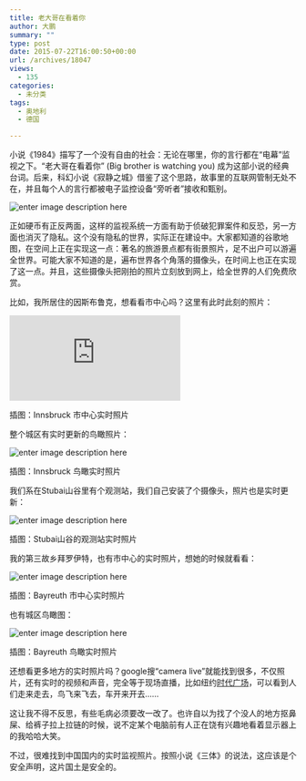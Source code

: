 ```yaml
---
title: 老大哥在看着你
author: 大鹏
summary: ""
type: post
date: 2015-07-22T16:00:50+00:00
url: /archives/18047
views:
  - 135
categories:
  - 未分类
tags:
  - 奥地利
  - 德国

---
```

小说《1984》描写了一个没有自由的社会：无论在哪里，你的言行都在“电幕”监视之下。“老大哥在看着你” (Big brother is watching you) 成为这部小说的经典台词。后来，科幻小说《寂静之城》借鉴了这个思路，故事里的互联网管制无处不在，并且每个人的言行都被电子监控设备“旁听者”接收和甄别。

![enter image description here][1]

正如硬币有正反两面，这样的监视系统一方面有助于侦破犯罪案件和反恐，另一方面也消灭了隐私。这个没有隐私的世界，实际正在建设中。大家都知道的谷歌地图，在空间上正在实现这一点：著名的旅游景点都有街景照片，足不出户可以游遍全世界。可能大家不知道的是，遍布世界各个角落的摄像头，在时间上也正在实现了这一点。并且，这些摄像头把刚拍的照片立刻放到网上，给全世界的人们免费欣赏。

比如，我所居住的因斯布鲁克，想看看市中心吗？这里有此时此刻的照片：

![enter image description here][2]

插图：Innsbruck 市中心实时照片

整个城区有实时更新的鸟瞰照片：

![enter image description here][3]

插图：Innsbruck 鸟瞰实时照片

我们系在Stubai山谷里有个观测站，我们自己安装了个摄像头，照片也是实时更新：

![enter image description here][4]

插图：Stubai山谷的观测站实时照片

我的第三故乡拜罗伊特，也有市中心的实时照片，想她的时候就看看：

![enter image description here][5]

插图：Bayreuth 市中心实时照片

也有城区鸟瞰图：

![enter image description here][6]

插图：Bayreuth 鸟瞰实时照片

还想看更多地方的实时照片吗？google搜“camera live”就能找到很多，不仅照片，还有实时的视频和声音，完全等于现场直播，比如纽约[时代广场][7]，可以看到人们走来走去，鸟飞来飞去，车开来开去……

这让我不得不反思，有些毛病必须要改一改了。也许自以为找了个没人的地方抠鼻屎、给裤子拉上拉链的时候，说不定某个电脑前有人正在饶有兴趣地看着显示器上的我哈哈大笑。

不过，很难找到中国国内的实时监视照片。按照小说《三体》的说法，这应该是个安全声明，这片国土是安全的。

 [1]: http://bukge.com/img/android-web.png
 [2]: http://live.tyrol.at/tyrolcams/innsbruck/ibk2/ibk2.php
 [3]: https://apps.tirol.gv.at/luft/nordkette.jpg
 [4]: http://www.biomet.co.at/webcam/Neustift.jpg
 [5]: http://www.tmt-teleservice.de/webcam/bayreuth.jpg
 [6]: http://www.festspiele.de/cam/festcam.jpg
 [7]: http://www.earthcam.com/usa/newyork/timessquare/?cam=tsstreet

